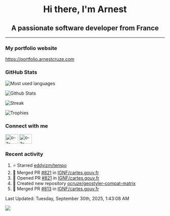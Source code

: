 <h1 align="center">Hi there, I'm Arnest</h1>
<h2 align="center">A passionate software developer from France</h2>

---

### My portfolio website

https://portfolio.arnestcruze.com

### GitHub Stats

![Most used languages](https://github-readme-stats.vercel.app/api/top-langs/?username=ocruze&langs_count=10&layout=compact&hide=tsql)

![Github Stats](https://github-readme-stats.vercel.app/api?username=ocruze&count_private=true&show_icons=true&title_color=fff&text_color=fff&bg_color=30,36d1dc,904e95)

![Streak](https://github-readme-streak-stats.herokuapp.com/?user=ocruze&)

![Trophies](https://github-profile-trophy.vercel.app/?username=ocruze)

### Connect with me

<p align="left">
  <a href="mailto:o.cruze@live.com" target="blank"><img align="center" src="https://upload.wikimedia.org/wikipedia/commons/d/df/Microsoft_Office_Outlook_%282018%E2%80%93present%29.svg" alt="o-a-cruze" height="30" width="40" /></a>
  <a href="https://linkedin.com/in/o-a-cruze" target="blank"><img align="center" src="https://raw.githubusercontent.com/rahuldkjain/github-profile-readme-generator/master/src/images/icons/Social/linked-in-alt.svg" alt="o-a-cruze" height="30" width="40" /></a>
</p>

### Recent activity

<!--RECENT_ACTIVITY:start-->
1. ⭐ Starred [eddyizm/tempo](https://github.com/eddyizm/tempo)
2. 🎉 Merged PR [#821](https://github.com/IGNF/cartes.gouv.fr/pull/821) in [IGNF/cartes.gouv.fr](https://github.com/IGNF/cartes.gouv.fr)
3. 💪 Opened PR [#821](https://github.com/IGNF/cartes.gouv.fr/pull/821) in [IGNF/cartes.gouv.fr](https://github.com/IGNF/cartes.gouv.fr)
4. 📔 Created new repository [ocruze/geostyler-compat-matrix](https://github.com/ocruze/geostyler-compat-matrix)
5. 🎉 Merged PR [#813](https://github.com/IGNF/cartes.gouv.fr/pull/813) in [IGNF/cartes.gouv.fr](https://github.com/IGNF/cartes.gouv.fr)
<!--RECENT_ACTIVITY:end-->

<!--RECENT_ACTIVITY:last_update-->
Last Updated: Tuesday, September 30th, 2025, 1:43:08 AM
<!--RECENT_ACTIVITY:last_update_end-->

[![](https://visitcount.itsvg.in/api?id=ocruze&label=Profile%20Views&pretty=false)](https://visitcount.itsvg.in)
